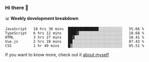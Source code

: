 ### Hi there 👋

<!--
**HondryTravis/HondryTravis** is a ✨ _special_ ✨ repository because its `README.md` (this file) appears on your GitHub profile.

Here are some ideas to get you started:

- 🔭 I’m currently working on ...
- 🌱 I’m currently learning ...
- 👯 I’m looking to collaborate on ...
- 🤔 I’m looking for help with ...
- 💬 Ask me about ...
- 📫 How to reach me: ...
- 😄 Pronouns: ...
- ⚡ Fun fact: ...
-->

<!-- [![travis's github stats](https://github-readme-stats.vercel.app/api?username=HondryTravis)](https://github.com/anuraghazra/github-readme-stats)  -->
<!-- ![travis's github stats](https://github-readme-stats.anuraghazra1.vercel.app/api/top-langs/?username=HondryTravis&theme=nord&layout=compact) -->

📊 **Weekly development breakdown**

<!--START_SECTION:waka-->
```text
JavaScript   18 hrs 30 mins  ██████████████░░░░░░░░░░░   55.66 % 
TypeScript   6 hrs 12 mins   ████▓░░░░░░░░░░░░░░░░░░░░   18.68 % 
HTML         3 hrs 27 mins   ██▓░░░░░░░░░░░░░░░░░░░░░░   10.41 % 
Vue.js       2 hrs 28 mins   ██░░░░░░░░░░░░░░░░░░░░░░░   07.43 % 
CSS          1 hr 49 mins    █▒░░░░░░░░░░░░░░░░░░░░░░░   05.51 % 
```
<!--END_SECTION:waka-->

If you want to know more, check out it [about myself](https://hondrytravis.github.io/)

